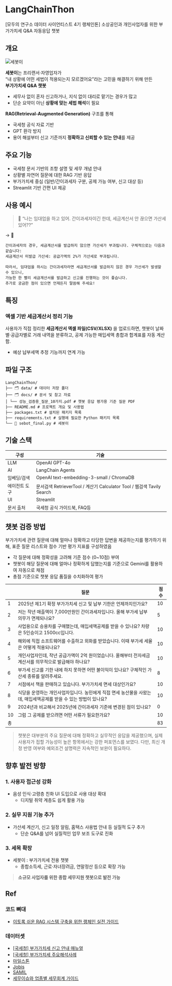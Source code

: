 # LangChainThon
[모두의 연구소 데이터 사이언티스트 4기 랭체인톤] 소상공인과 개인사업자를 위한 부가가치세 Q&A 자동응답 챗봇

## 개요

<img src="./docs/images/세봇이_로고.png" alt="세봇이" width="200"/>

**세봇이**는 프리랜서·자영업자가  
“내 상황에 어떤 세법이 적용되는지 모르겠어요”라는 고민을 해결하기 위해 만든  
**부가가치세 Q&A 챗봇**

- 세무사 없이 혼자 신고하거나, 지식 없이 대리로 맡기는 경우가 많고  
- 단순 요약이 아닌 **상황에 맞는 세법 해석**이 필요

**RAG(Retrieval-Augmented Generation)** 구조를 통해  
- 국세청 공식 자료 기반  
- GPT 환각 방지  
- 용어 해설부터 신고 기준까지 **정확하고 신뢰할 수 있는 안내**를 제공

## 주요 기능

- 국세청 문서 기반의 조항 설명 및 세무 개념 안내
- 상황별 자연어 질문에 대한 RAG 기반 응답
- 부가가치세 중심 (일반/간이과세자 구분, 공제 가능 여부, 신고 대상 등)
- Streamlit 기반 간편 UI 제공


## 사용 예시

> 💬 “나는 임대업을 하고 있어. 간이과세자이긴 한데, 세금계산서 안 끊으면 가산세 있어??”

→ 📖 
```
간이과세자의 경우, 세금계산서를 발급하지 않으면 가산세가 부과됩니다. 구체적으로는 다음과 같습니다:
세금계산서 미발급 가산세: 공급가액의 2%가 가산세로 부과됩니다.
  
따라서, 임대업을 하시는 간이과세자라면 세금계산서를 발급하지 않은 경우 가산세가 발생할 수 있으니,
가능한 한 빨리 세금계산서를 발급하고 신고를 진행하는 것이 좋습니다.
추가로 궁금한 점이 있으면 언제든지 말씀해 주세요!
```

## 특징

### 엑셀 기반 세금계산서 정리 기능
사용자가 직접 정리한 **세금계산서 엑셀 파일(CSV/XLSX)** 을 업로드하면,
챗봇이 날짜별·공급자별로 거래 내역을 분류하고,
공제 가능한 매입세액 총합과 합계표를 자동 계산함.

- 예상 납부세액 추정 기능까지 연계 가능

## 파일 구조

```
LangChainThon/
├── 🗂️ data/ # 데이터 저장 폴더
├── 🗂️ docs/ # 문서 및 참고 자료
│ └── 성능_검증용_질문_10가지.pdf # 챗봇 응답 평가용 기준 질문 PDF
├── README.md # 프로젝트 개요 및 사용법
├── packages.txt # 설치된 패키지 목록
├── requirements.txt # 실행에 필요한 Python 패키지 목록
└── 🧾 sebot_final.py # 세봇이 
```

## 기술 스택 

| 구성 | 기술 |
|------|------|
| LLM | OpenAI GPT-4o |
| AI | LangChain Agents |
| 임베딩/검색 | OpenAI text-embedding-3-small / ChromaDB |
| 에이전트 도구 | 문서검색 RetrieverTool / 계산기 Calculator Tool / 웹검색 Tavily Search |
| UI | Streamlit |
| 문서 출처 | 국세청 공식 가이드북, FAQ등 |

## 챗봇 검증 방법

부가가치세 관련 질문에 대해 얼마나 정확하고 타당한 답변을 제공하는지를 평가하기 위해, 표준 질문 리스트와 점수 기반 평가 지표를 구성하였음

- 각 질문에 대해 정확성을 고려해 기준 점수 (0~10점) 부여
- 챗봇이 해당 질문에 대해 얼마나 정확하게 답했는지를 기준으로 Gemini를 활용하여 자동으로 채점
- 총점 기준으로 챗봇 응답 품질을 수치화하여 평가

|  | 질문  | 점수 |
| --- | --- | --- |
| 1 | 2025년 제1기 확정 부가가치세 신고 및 납부 기한은 언제까지인가요? | 10 |
| 2 | 저는 작년 매출액이 7,000만원인 간이과세자입니다. 올해 부가세 납부 의무가 면제되나요? | 5 |
| 3 | 사업용으로 승용차를 구매했는데, 매입세액공제를 받을 수 있나요? 차량은 5인승이고 1500cc입니다. | 10 |
| 4 | 해외에 직접 소프트웨어를 수출하고 외화를 받았습니다. 이때 부가세 세율은 어떻게 적용되나요? | 10 |
| 5 | 개인사업자인데, 작년 공급가액이 2억 원이었습니다. 올해부터 전자세금계산서를 의무적으로 발급해야 하나요? | 10 |
| 6 | 부가세 신고를 기한 내에 하지 못하면 어떤 불이익이 있나요? 구체적인 가산세 종류를 알려주세요. | 8 |
| 7 | 서점에서 책을 판매하고 있습니다. 부가가치세 면세 대상인가요? | 10 |
| 8 | 식당을 운영하는 개인사업자입니다. 농민에게 직접 면세 농산물을 사왔는데, 매입세액공제를 받을 수 있는 방법이 있나요? | 10 |
| 9 | 2024년과 비교해서 2025년에 간이과세자 기준에 변경된 점이 있나요? | 0 |
| 10 | 그럼 그 공제를 받으려면 어떤 서류가 필요한가요? | 10 |
| 총 |  | 83 | 

> 챗봇은 대부분의 주요 질문에 대해 정확하고 실무적인 응답을 제공했으며, 실제 사용자가 접할 가능성이 높은 항목에서는 강한 퍼포먼스를 보였다. 다만, 최신 개정 반영 여부와 예외조건 설명력은 지속적인 보완이 필요하다.

## 향후 발전 방향

### 1. 사용자 접근성 강화
- 음성 인식·고령층 친화 UI 도입으로 사용 대상 확대
  - 디지털 취약 계층도 쉽게 활용 가능

### 2. 실무 지원 기능 추가
- 가산세 계산기, 신고 일정 알림, 홈택스 사용법 안내 등 실질적 도구 추가
  - 단순 Q&A를 넘어 실질적인 업무 보조 도구로 진화

### 3. 세목 확장
- 세봇이 : 부가가치세 전용 챗봇
  - 종합소득세, 근로·자녀장려금, 연말정산 등으로 확장 가능

>**소규모 사업자를 위한 종합 세무지원 챗봇으로 발전 가능**

## Ref

### 코드 뼈대
- [이토록 쉬운 RAG 시스템 구축을 위한 랭체인 실전 가이드](https://www.yes24.com/product/goods/136548871)

### 데이터셋 
- [[국세청] 부가가치세 신고 안내 매뉴얼](https://www.nts.go.kr/nts/na/ntt/selectNttList.do?mi=2409&bbsId=30008)
- [[국세청] 부가가치세 주요해석사례](https://www.nts.go.kr/nts/cm/cntnts/cntntsView.do?mi=9623&cntntsId=8249)
- [마일스톤](https://milestoneguide.oopy.io/e5ee3a8c-7373-46fd-9c64-703053bcca6c)
- [Jobis](https://help.jobis.co/hc/ko/articles/8942135736857--%EB%B6%80%EA%B0%80%EA%B0%80%EC%B9%98%EC%84%B8-%EC%8B%A0%EA%B3%A0%EA%B0%80-%EC%9E%98%EB%AA%BB%EB%90%90%EB%8B%A4%EB%A9%B4-%EC%88%98%EC%A0%95%EC%8B%A0%EA%B3%A0vs%EA%B2%BD%EC%A0%95%EC%B2%AD%EA%B5%AC)
- [SAMIL](https://www.samili.com/opt/Sangdam/NtsSangdamView.asp?backFlag=True&div_cate=smb&idx_no=214336&method=content&op=2&op2=5&page=38&sd_cate=sa3&searchword=&selsemok=%EC%A0%84%EC%B2%B4&)
- [세무이슈와 업종별 세무회계 가이드](https://blog.guide.taxmedicenter.com/333)

